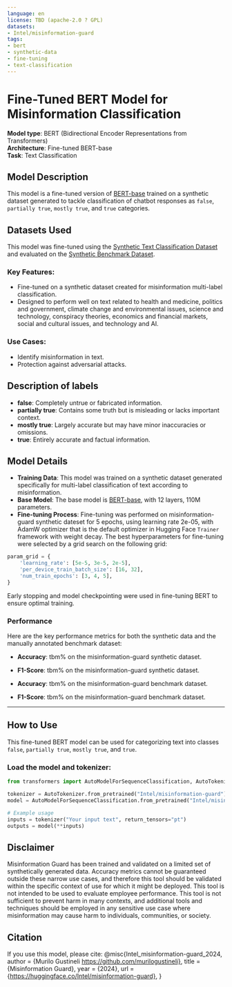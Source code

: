 ```yaml
---
language: en
license: TBD (apache-2.0 ? GPL)
datasets:
- Intel/misinformation-guard
tags:
- bert
- synthetic-data
- fine-tuning
- text-classification
---
```



# Fine-Tuned BERT Model for Misinformation Classification
**Model type**: BERT (Bidirectional Encoder Representations from Transformers)  
**Architecture**: Fine-tuned BERT-base  
**Task**: Text Classification


## Model Description
This model is a fine-tuned version of [BERT-base](https://huggingface.co/bert-base-uncased) trained on a synthetic dataset generated to tackle classification of chatbot responses as `false`, `partially true`, `mostly true`, and `true` categories.


## Datasets Used
This model was fine-tuned using the [Synthetic Text Classification Dataset](https://huggingface.co/datasets/Intel/misinformation-guard-synthetic) and evaluated on the [Synthetic Benchmark Dataset](https://huggingface.co/datasets/Intel/misinformation-guard-benchmark).

### Key Features:
- Fine-tuned on a synthetic dataset created for misinformation multi-label classification.
- Designed to perform well on text related to health and medicine, politics and government, climate change and environmental issues, science and technology, conspiracy theories, economics and financial markets, social and cultural issues, and technology and AI.

### Use Cases:
- Identify misinformation in text.
- Protection against adversarial attacks. 

## Description of labels
- **false**: Completely untrue or fabricated information.
- **partially true**: Contains some truth but is misleading or lacks important context.
- **mostly true**: Largely accurate but may have minor inaccuracies or omissions.
- **true**: Entirely accurate and factual information.


## Model Details
- **Training Data**: This model was trained on a synthetic dataset generated specifically for multi-label classification of text according to misinformation. 
- **Base Model**: The base model is [BERT-base](https://huggingface.co/bert-base-uncased), with 12 layers, 110M parameters.
- **Fine-tuning Process**: Fine-tuning was performed on misinformation-guard synthetic dateset for 5 epochs, using  learning rate 2e-05, with AdamW optimizer that is the default optimizer in Hugging Face `Trainer` framework with weight decay. The best hyperparameters for fine-tuning were selected by a grid search on the following grid:

```python
param_grid = {
    'learning_rate': [5e-5, 3e-5, 2e-5],
    'per_device_train_batch_size': [16, 32],
    'num_train_epochs': [3, 4, 5],
}
```

Early stopping and model checkpointing were used in fine-tuning BERT to ensure optimal training. 

### Performance

Here are the key performance metrics for both the synthetic data and the manually annotated benchmark dataset:

- **Accuracy**: tbm% on the misinformation-guard synthetic dataset.
- **F1-Score**: tbm% on the misinformation-guard synthetic dataset.

- **Accuracy**: tbm% on the misinformation-guard benchmark dataset.
- **F1-Score**: tbm% on the misinformation-guard benchmark dataset.

---

## How to Use

This fine-tuned BERT model can be used for categorizing text into classes `false`, `partially true`, `mostly true`, and `true`.

### Load the model and tokenizer:

```python
from transformers import AutoModelForSequenceClassification, AutoTokenizer

tokenizer = AutoTokenizer.from_pretrained("Intel/misinformation-guard")
model = AutoModelForSequenceClassification.from_pretrained("Intel/misinformation-guard")

# Example usage
inputs = tokenizer("Your input text", return_tensors="pt")
outputs = model(**inputs)
```
## Disclaimer
Misinformation Guard has been trained and validated on a limited set 
of synthetically generated data. Accuracy metrics cannot be guaranteed 
outside these narrow use cases, and therefore this tool should be 
validated within the specific context of use for which it might be deployed. 
This tool is not intended to be used to evaluate employee performance. 
This tool is not sufficient to prevent harm in many contexts, and additional
tools and techniques should be employed in any sensitive use case where 
misinformation may cause harm to individuals, communities, or society.


## Citation
If you use this model, please cite:
@misc{Intel_misinformation-guard_2024,
  author = {Murilo Gustineli https://github.com/murilogustineli},
  title = {Misinformation Guard},
  year = {2024},
  url = {https://huggingface.co/Intel/misinformation-guard},
}
